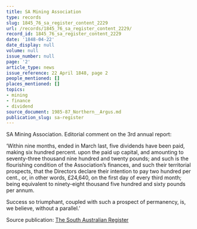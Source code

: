 ```yaml
---
title: SA Mining Association
type: records
slug: 1845_76_sa_register_content_2229
url: /records/1845_76_sa_register_content_2229/
record_id: 1845_76_sa_register_content_2229
date: '1848-04-22'
date_display: null
volume: null
issue_number: null
page: '2'
article_type: news
issue_reference: 22 April 1848, page 2
people_mentioned: []
places_mentioned: []
topics:
- mining
- finance
- dividend
source_document: 1985-87_Northern__Argus.md
publication_slug: sa-register
---
```


SA Mining Association.  Editorial comment on the 3rd annual report:

‘Within nine months, ended in March last, five dividends have been paid, making six hundred percent. upon the paid up capital, and amounting to seventy-three thousand nine hundred and twenty pounds; and such is the flourishing condition of the Association’s finances, and such their territorial prospects, that the Directors declare their intention to pay two hundred per cent., or, in other words, £24,640, on the first day of every third month; being equivalent to ninety-eight thousand five hundred and sixty pounds per annum.

Success so triumphant, coupled with such a prospect of permanency, is, we believe, without a parallel.’

Source publication: [The South Australian Register](/publications/sa-register/)
